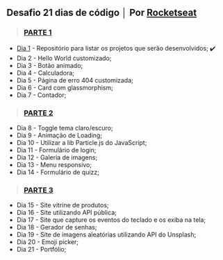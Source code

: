 ## Desafio 21 dias de código │ Por <a href="https://www.instagram.com/rocketseat_oficial/" target="_blank">Rocketseat</a> 

> ### <a href="https://www.instagram.com/p/ChTBg1BpLGU/?igshid=ZWFiZDJlMTg%3D" target="_blank">PARTE 1</a> 
+ <a href="https://github.com/leticiaharumi/desafio-21dias" target="_blank">Dia 1</a> - Repositório para listar os projetos que serão desenvolvidos; ✔️
+ Dia 2 - Hello World customizado;
+ Dia 3 - Botão animado;
+ Dia 4 - Calculadora;
+ Dia 5 - Página de erro 404 customizada;
+ Dia 6 - Card com glassmorphism;
+ Dia 7 - Contador;

> ### <a href="https://www.instagram.com/p/ChkahuNOLvF/?igshid=NzNkNDdiOGI%3D" target="_blank">PARTE 2</a> 
+ Dia 8 - Toggle tema claro/escuro;
+ Dia 9 - Animação de Loading;
+ Dia 10 - Utilizar a lib Particle.js do JavaScript;
+ Dia 11 - Formulário de login;
+ Dia 12 - Galeria de imagens;
+ Dia 13 - Menu responsivo;
+ Dia 14 - Formulário de quizz;

> ### <a href="https://instagram.com/p/Ch3EOQ0p2sZ/?igshid=NzNkNDdiOGI%3D" target="_blank">PARTE 3</a> 
+ Dia 15 - Site vitrine de produtos;
+ Dia 16 - Site utilizando API pública;
+ Dia 17 - Site que capture os eventos do teclado e os exiba na tela;
+ Dia 18 - Gerador de senhas;
+ Dia 19 - Site de imagens aleatórias utilizando API do Unsplash;
+ Dia 20 - Emoji picker;
+ Dia 21 - Portfólio;
